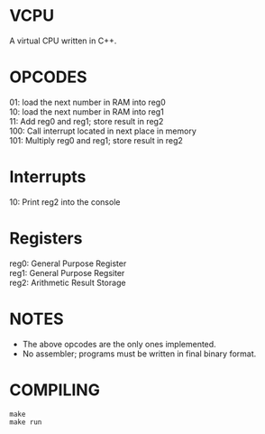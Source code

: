 # VCPU
A virtual CPU written in C++.

# OPCODES
01: load the next number in RAM into reg0  
10: load the next number in RAM into reg1  
11: Add reg0 and reg1; store result in reg2  
100: Call interrupt located in next place in memory  
101: Multiply reg0 and reg1; store result in reg2

# Interrupts
10: Print reg2 into the console

# Registers
reg0: General Purpose Register  
reg1: General Purpose Regsiter  
reg2: Arithmetic Result Storage  

# NOTES
 - The above opcodes are the only ones implemented.  
 - No assembler; programs must be written in final binary format.

# COMPILING
```make```  
```make run```
